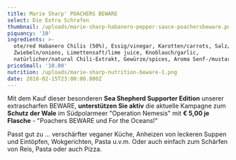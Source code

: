 ```yaml
---
title: Marie Sharp' POACHERS BEWARE
select: Die Extra Schrafen
thumbnail: /uploads/marie-sharp-habanero-pepper-sauce-poachersbeware.png
piquancy: '10'
ingredients: >-
  ote/red Habanero Chilis (50%), Essig/vinegar, Karotten/carrots, Salz/salt,
  Zwiebeln/onions, Limettensaft/lime juice, Knoblauch/garlic,
  natürlicher/natural Chili-Extrakt, Gewürze/spices, Aroma Senf-/mustard Extrakt
priceSmall: '10.00'
nutrition: /uploads/marie-sharp-nutrition-beware-1.png
date: 2018-02-15T23:00:00.000Z
---
```

Mit dem Kauf dieser besonderen **Sea Shepherd Supporter Edition** unserer extrascharfen BEWARE, **unterstützen Sie aktiv** die aktuelle Kampagne zum **Schutz der Wale** im Südpolarmeer "Operation Nemesis" mit **€ 5,00 je Flasche** - "Poachers BEWARE und For the Oceans!" 



Passt gut zu ... verschärfter veganer Küche, Anheizen von leckeren Suppen und Eintöpfen, Wokgerichten, Pasta u.v.m. Oder auch einfach zum Schärfen von Reis, Pasta oder auch Pizza.
